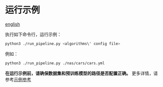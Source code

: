 # 运行示例

[english](./README.en.md)

执行如下命令行，运行示例：

```bash
python3 ./run_pipeline.py <algorithms\' config file>
```

例如：

```bash
python3 ./run_pipeline.py ./nas/cars/cars.yml
```

**在运行示例前，请确保数据集和预训练模型的路径是否配置正确。**
更多详情，请参考[示例参考](../docs/cn/user/examples.md)
